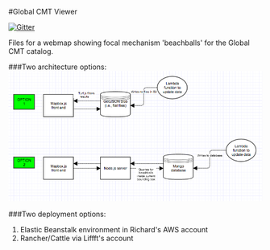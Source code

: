 #Global CMT Viewer

[![Gitter](https://badges.gitter.im/cossatot/gcmt_viewer.svg)](https://gitter.im/cossatot/gcmt_viewer?utm_source=badge&utm_medium=badge&utm_campaign=pr-badge&utm_content=badge)

Files for a webmap showing focal mechanism 'beachballs' for the Global CMT catalog.

###Two architecture options:
![](architecture_options.png)

###Two deployment options:
1. Elastic Beanstalk environment in Richard's AWS account
2. Rancher/Cattle via Liffft's account


